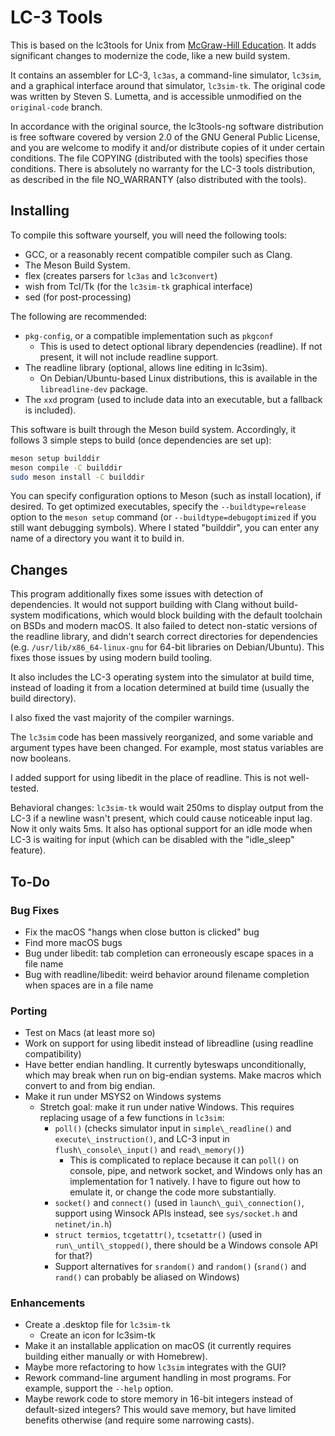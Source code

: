 # LC-3 Tools #
This is based on the lc3tools for Unix from [McGraw-Hill Education](https://highered.mheducation.com/sites/0072467509/student_view0/lc-3_simulator.html). It adds significant changes to modernize the code, like a new build system.

It contains an assembler for LC-3, `lc3as`, a command-line simulator, `lc3sim`, and a graphical interface around that simulator, `lc3sim-tk`. The original code was written by Steven S. Lumetta, and is accessible unmodified on the `original-code` branch.

In accordance with the original source, the lc3tools-ng software distribution
is free software covered by version 2.0 of the GNU General Public License, and
you are welcome to modify it and/or distribute copies of it under certain
conditions.  The file COPYING (distributed with the tools) specifies those
conditions.  There is absolutely no warranty for the LC-3 tools distribution,
as described in the file NO_WARRANTY (also distributed with the tools).

## Installing ##
To compile this software yourself, you will need the following tools:
 - GCC, or a reasonably recent compatible compiler such as Clang.
 - The Meson Build System.
 - flex (creates parsers for `lc3as` and `lc3convert`)
 - wish from Tcl/Tk (for the `lc3sim-tk` graphical interface)
 - sed (for post-processing)

The following are recommended:
 - `pkg-config`, or a compatible implementation such as `pkgconf`
   - This is used to detect optional library dependencies (readline). If not present, it will not include readline support.
 - The readline library (optional, allows line editing in lc3sim).
   - On Debian/Ubuntu-based Linux distributions, this is available in the `libreadline-dev` package.
 - The `xxd` program (used to include data into an executable, but a fallback is included).

This software is built through the Meson build system. Accordingly, it follows 3 simple steps to build (once dependencies are set up):

```sh
meson setup builddir
meson compile -C builddir
sudo meson install -C builddir
```

You can specify configuration options to Meson (such as install location), if desired. To get optimized executables, specify the `--buildtype=release` option to the `meson setup` command (or `--buildtype=debugoptimized` if you still want debugging symbols). Where I stated "builddir", you can enter any name of a directory you want it to build in.

## Changes ##

This program additionally fixes some issues with detection of dependencies. It would not support building with Clang without build-system modifications, which would block building with the default toolchain on BSDs and modern macOS. It also failed to detect non-static versions of the readline library, and didn't search correct directories for dependencies (e.g. `/usr/lib/x86_64-linux-gnu` for 64-bit libraries on Debian/Ubuntu). This fixes those issues by using modern build tooling.

It also includes the LC-3 operating system into the simulator at build time, instead of loading it from a location determined at build time (usually the build directory).

I also fixed the vast majority of the compiler warnings.

The `lc3sim` code has been massively reorganized, and some variable and argument types have been changed. For example, most status variables are now booleans.

I added support for using libedit in the place of readline. This is not well-tested.

Behavioral changes: `lc3sim-tk` would wait 250ms to display output from the LC-3 if a newline wasn't present, which could cause noticeable input lag. Now it only waits 5ms. It also has optional support for an idle mode when LC-3 is waiting for input (which can be disabled with the "idle\_sleep" feature).

## To-Do ##

### Bug Fixes ###
 - Fix the macOS "hangs when close button is clicked" bug
 - Find more macOS bugs
 - Bug under libedit: tab completion can erroneously escape spaces in a file name
 - Bug with readline/libedit: weird behavior around filename completion when spaces are in a file name

### Porting ###
 - Test on Macs (at least more so)
 - Work on support for using libedit instead of libreadline (using readline compatibility)
 - Have better endian handling. It currently byteswaps unconditionally, which may break when run on big-endian systems. Make macros which convert to and from big endian.
 - Make it run under MSYS2 on Windows systems
   - Stretch goal: make it run under native Windows. This requires replacing usage of a few functions in `lc3sim`:
     - `poll()` (checks simulator input in `simple\_readline()` and `execute\_instruction()`, and LC-3 input in `flush\_console\_input()` and `read\_memory()`)
       - This is complicated to replace because it can `poll()` on console, pipe, and network socket, and Windows only has an implementation for 1 natively. I have to figure out how to emulate it, or change the code more substantially.
     - `socket()` and `connect()` (used in `launch\_gui\_connection()`, support using Winsock APIs instead, see `sys/socket.h` and `netinet/in.h`)
     - `struct termios`, `tcgetattr()`, `tcsetattr()` (used in `run\_until\_stopped()`, there should be a Windows console API for that?)
     - Support alternatives for `srandom()` and `random()` (`srand()` and `rand()` can probably be aliased on Windows)

### Enhancements ###
 - Create a .desktop file for `lc3sim-tk`
   - Create an icon for lc3sim-tk
 - Make it an installable application on macOS (it currently requires building either manually or with Homebrew).
 - Maybe more refactoring to how `lc3sim` integrates with the GUI?
 - Rework command-line argument handling in most programs. For example, support the `--help` option.
 - Maybe rework code to store memory in 16-bit integers instead of default-sized integers? This would save memory, but have limited benefits otherwise (and require some narrowing casts).
